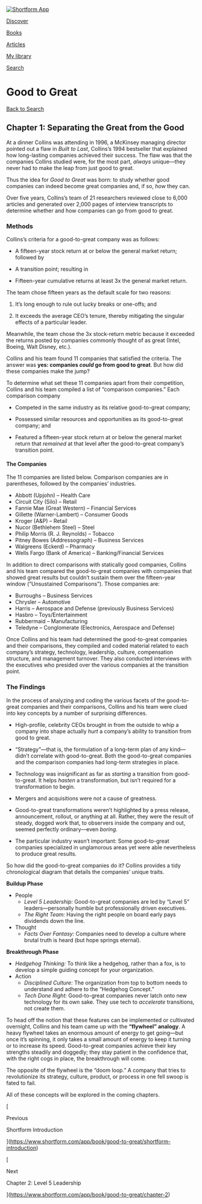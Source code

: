 [![Shortform App](https://www.shortform.com/img/logo-dark.70c1b072.svg)](https://www.shortform.com/app)

[Discover](https://www.shortform.com/app)

[Books](https://www.shortform.com/app/books)

[Articles](https://www.shortform.com/app/articles)

[My library](https://www.shortform.com/app/library)

[Search](https://www.shortform.com/app/search)

# Good to Great

[Back to Search](https://www.shortform.com/app/search)

## Chapter 1: Separating the Great from the Good

At a dinner Collins was attending in 1996, a McKinsey managing director pointed out a flaw in _Built to Last_, Collins’s 1994 bestseller that explained how long-lasting companies achieved their success. The flaw was that the companies Collins studied were, for the most part, _always_ unique—they never had to make the leap from just good to great.

Thus the idea for _Good to Great_ was born: to study whether good companies can indeed become great companies and, if so, _how_ they can.

Over five years, Collins’s team of 21 researchers reviewed close to 6,000 articles and generated over 2,000 pages of interview transcripts to determine whether and how companies can go from good to great.

### Methods

Collins’s criteria for a good-to-great company was as follows:

- A fifteen-year stock return at or below the general market return; followed by
    
- A transition point; resulting in
    
- Fifteen-year cumulative returns at least 3x the general market return.
    

The team chose fifteen years as the default scale for two reasons:

1. It’s long enough to rule out lucky breaks or one-offs; and

2. It exceeds the average CEO’s tenure, thereby mitigating the singular effects of a particular leader.

Meanwhile, the team chose the 3x stock-return metric because it exceeded the returns posted by companies commonly thought of as great (Intel, Boeing, Walt Disney, etc.).

Collins and his team found 11 companies that satisfied the criteria. The answer was **yes: companies _could_ go from good to great**. But how did these companies make the jump?

To determine what set these 11 companies apart from their competition, Collins and his team compiled a list of “comparison companies.” Each comparison company

- Competed in the same industry as its relative good-to-great company;
    
- Possessed similar resources and opportunities as its good-to-great company; and
    
- Featured a fifteen-year stock return at or below the general market return that _remained_ at that level after the good-to-great company’s transition point.
    

#### The Companies

The 11 companies are listed below. Comparison companies are in parentheses, followed by the companies’ industries.

- Abbott (Upjohn) – Health Care
- Circuit City (Silo) – Retail
- Fannie Mae (Great Western) – Financial Services
- Gillette (Warner-Lambert) – Consumer Goods
- Kroger (A&P) – Retail
- Nucor (Bethlehem Steel) – Steel
- Philip Morris (R. J. Reynolds) – Tobacco
- Pitney Bowes (Addressograph) – Business Services
- Walgreens (Eckerd) – Pharmacy
- Wells Fargo (Bank of America) – Banking/Financial Services

In addition to direct comparisons with statically good companies, Collins and his team compared the good-to-great companies with companies that showed great results but couldn’t sustain them over the fifteen-year window (“Unsustained Comparisons”). Those companies are:

- Burroughs – Business Services
- Chrysler – Automotive
- Harris – Aerospace and Defense (previously Business Services)
- Hasbro – Toys/Entertainment
- Rubbermaid – Manufacturing
- Teledyne – Conglomerate (Electronics, Aerospace and Defense)

Once Collins and his team had determined the good-to-great companies and their comparisons, they compiled and coded material related to each company’s strategy, technology, leadership, culture, compensation structure, and management turnover. They also conducted interviews with the executives who presided over the various companies at the transition point.

### The Findings

In the process of analyzing and coding the various facets of the good-to-great companies and their comparisons, Collins and his team were clued into key concepts by a number of surprising differences.

- High-profile, celebrity CEOs brought in from the outside to whip a company into shape actually _hurt_ a company’s ability to transition from good to great.
    
- “Strategy”—that is, the formulation of a long-term plan of any kind—didn’t correlate with good-to-great. Both the good-to-great companies and the comparison companies had long-term strategies in place.
    
- Technology was insignificant as far as _starting_ a transition from good-to-great. It helps _hasten_ a transformation, but isn’t required for a transformation to begin.
    
- Mergers and acquisitions were not a cause of greatness.
    
- Good-to-great transformations weren’t highlighted by a press release, announcement, rollout, or anything at all. Rather, they were the result of steady, dogged work that, to observers inside the company and out, seemed perfectly ordinary—even _boring_.
    
- The particular industry wasn’t important: Some good-to-great companies specialized in unglamorous areas yet were able nevertheless to produce great results.
    

So how did the good-to-great companies do it? Collins provides a tidy chronological diagram that details the companies’ unique traits.

**Buildup Phase**

- People
    - _Level 5 Leadership:_ Good-to-great companies are led by “Level 5” leaders—personally humble but professionally driven executives.
    - _The Right Team:_ Having the right people on board early pays dividends down the line.
- Thought
    - _Facts Over Fantasy:_ Companies need to develop a culture where brutal truth is heard (but hope springs eternal).

**Breakthrough Phase**

- _Hedgehog Thinking:_ To think like a hedgehog, rather than a fox, is to develop a simple guiding concept for your organization.
- Action
    - _Disciplined Culture:_ The organization from top to bottom needs to understand and adhere to the “Hedgehog Concept.”
    - _Tech Done Right:_ Good-to-great companies never latch onto new technology for its own sake. They use tech to _accelerate_ transitions, not create them.

To head off the notion that these features can be implemented or cultivated overnight, Collins and his team came up with the **“flywheel” analogy**. A heavy flywheel takes an enormous amount of energy to get going—but once it’s spinning, it only takes a small amount of energy to keep it turning or to increase its speed. Good-to-great companies achieve their key strengths steadily and doggedly; they stay patient in the confidence that, with the right cogs in place, the breakthrough will come.

The opposite of the flywheel is the “doom loop.” A company that tries to revolutionize its strategy, culture, product, or process in one fell swoop is fated to fail.

All of these concepts will be explored in the coming chapters.

[

Previous

Shortform Introduction

](https://www.shortform.com/app/book/good-to-great/shortform-introduction)

[

Next

Chapter 2: Level 5 Leadership

](https://www.shortform.com/app/book/good-to-great/chapter-2)